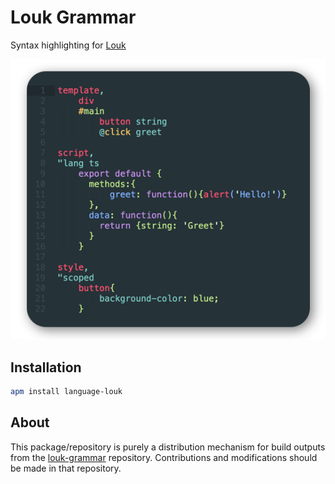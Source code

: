 # Louk Grammar
Syntax highlighting for [Louk](https://www.louk-lang.org)

![Syntax highlighting example](assets/preview.png)

## Installation
```sh
apm install language-louk
```

## About
This package/repository is purely a distribution mechanism for build outputs from the [louk-grammar](https://github.com/agorischek/louk-grammar) repository. Contributions and modifications should be made in that repository.

